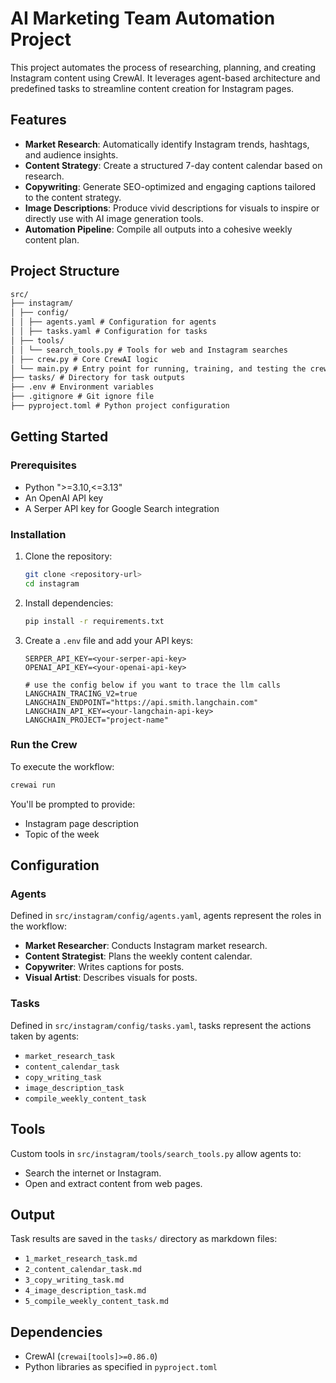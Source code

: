 # AI Marketing Team Automation Project

This project automates the process of researching, planning, and creating Instagram content using CrewAI. It leverages agent-based architecture and predefined tasks to streamline content creation for Instagram pages.

## Features

- **Market Research**: Automatically identify Instagram trends, hashtags, and audience insights.
- **Content Strategy**: Create a structured 7-day content calendar based on research.
- **Copywriting**: Generate SEO-optimized and engaging captions tailored to the content strategy.
- **Image Descriptions**: Produce vivid descriptions for visuals to inspire or directly use with AI image generation tools.
- **Automation Pipeline**: Compile all outputs into a cohesive weekly content plan.



## Project Structure
```markdown
src/
├── instagram/
│ ├── config/
│ │ ├── agents.yaml # Configuration for agents
│ │ ├── tasks.yaml # Configuration for tasks
│ ├── tools/
│ │ └── search_tools.py # Tools for web and Instagram searches
│ ├── crew.py # Core CrewAI logic
│ └── main.py # Entry point for running, training, and testing the crew
├── tasks/ # Directory for task outputs
├── .env # Environment variables
├── .gitignore # Git ignore file
├── pyproject.toml # Python project configuration
```


## Getting Started

### Prerequisites

- Python ">=3.10,<=3.13"
- An OpenAI API key
- A Serper API key for Google Search integration

### Installation

1. Clone the repository:

   ```bash
   git clone <repository-url>
   cd instagram
   ```

1. Install dependencies:
    
    ```bash
    pip install -r requirements.txt
    ```
    
2. Create a `.env` file and add your API keys:
    
    ```
    SERPER_API_KEY=<your-serper-api-key>
    OPENAI_API_KEY=<your-openai-api-key>
    
    # use the config below if you want to trace the llm calls
    LANGCHAIN_TRACING_V2=true
    LANGCHAIN_ENDPOINT="https://api.smith.langchain.com"
    LANGCHAIN_API_KEY=<your-langchain-api-key>
    LANGCHAIN_PROJECT="project-name"
    ```
    

### Run the Crew

To execute the workflow:

```bash
crewai run
```

You'll be prompted to provide:

- Instagram page description
- Topic of the week

## Configuration

### Agents

Defined in `src/instagram/config/agents.yaml`, agents represent the roles in the workflow:

- **Market Researcher**: Conducts Instagram market research.
- **Content Strategist**: Plans the weekly content calendar.
- **Copywriter**: Writes captions for posts.
- **Visual Artist**: Describes visuals for posts.

### Tasks

Defined in `src/instagram/config/tasks.yaml`, tasks represent the actions taken by agents:

- `market_research_task`
- `content_calendar_task`
- `copy_writing_task`
- `image_description_task`
- `compile_weekly_content_task`

## Tools

Custom tools in `src/instagram/tools/search_tools.py` allow agents to:

- Search the internet or Instagram.
- Open and extract content from web pages.

## Output

Task results are saved in the `tasks/` directory as markdown files:

- `1_market_research_task.md`
- `2_content_calendar_task.md`
- `3_copy_writing_task.md`
- `4_image_description_task.md`
- `5_compile_weekly_content_task.md`

## Dependencies

- CrewAI (`crewai[tools]>=0.86.0`)
- Python libraries as specified in `pyproject.toml`
